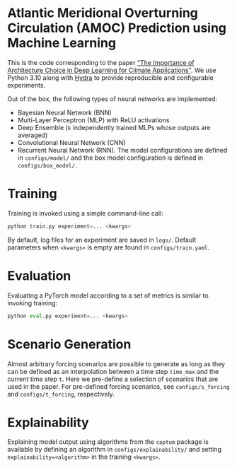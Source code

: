 # Atlantic Meridional Overturning Circulation (AMOC) Prediction using Machine Learning

This is the code corresponding to the paper ["The Importance of Architecture Choice in Deep Learning for Climate Applications"](https://arxiv.org/abs/2402.13979).
We use Python 3.10 along with [Hydra](https://hydra.cc/) to provide reproducible and configurable experiments.

Out of the box, the following types of neural networks are implemented:
- Bayesian Neural Network (BNN)
- Multi-Layer Perceptron (MLP) with ReLU activations
- Deep Ensemble (`k` independently trained MLPs whose outputs are averaged)
- Convolutional Neural Network (CNN)
- Recurrent Neural Network (RNN).
The model configurations are defined in `configs/model/` and the box model configuration is defined in `configs/box_model/`.

# Training

Training is invoked using a simple command-line call:
```python
python train.py experiment=... <kwargs>
```
By default, log files for an experiment are saved in `logs/`. Default parameters when `<kwargs>` is empty are found in `configs/train.yaml`.

# Evaluation

Evaluating a PyTorch model according to a set of metrics is similar to invoking training:
```python
python eval.py experiment=... <kwargs>
```

# Scenario Generation

Almost arbitrary forcing scenarios are possible to generate as long as they can be defined as an interpolation between a time step `time_max`
and the current time step `t`. Here we pre-define a selection of scenarios that are used in the paper. For pre-defined forcing scenarios, see `configs/s_forcing` and `configs/t_forcing`, respectively.

# Explainability

Explaining model output using algorithms from the `captum` package is available by defining an algorithm in `configs/explainability/` and setting `explainability=<algorithm>` in the training `<kwargs>`.
